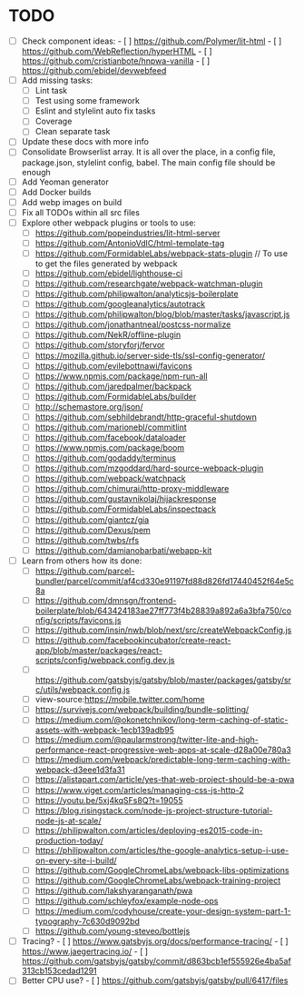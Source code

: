 # TODO

- [ ] Check component ideas:
	  - [ ] https://github.com/Polymer/lit-html
	  - [ ] https://github.com/WebReflection/hyperHTML
	  - [ ] https://github.com/cristianbote/hnpwa-vanilla
	  - [ ] https://github.com/ebidel/devwebfeed
- [ ]  Add missing tasks:
      - [ ]  Lint task
      - [ ]  Test using some framework
      - [ ]  Eslint and stylelint auto fix tasks
      - [ ]  Coverage
      - [ ]  Clean separate task
- [ ]  Update these docs with more info
- [ ]  Consolidate Browserlist array. It is all over the place, in a config file, package.json, stylelint config, babel. The main config file should be enough
- [ ]  Add Yeoman generator
- [ ]  Add Docker builds
- [ ]  Add webp images on build
- [ ]  Fix all TODOs within all src files
- [ ]  Explore other webpack plugins or tools to use:
	  - [ ] https://github.com/popeindustries/lit-html-server
	  - [ ] https://github.com/AntonioVdlC/html-template-tag
	  - [ ] https://github.com/FormidableLabs/webpack-stats-plugin // To use to get the files generated by webpack
      - [ ] https://github.com/ebidel/lighthouse-ci
      - [ ] https://github.com/researchgate/webpack-watchman-plugin
      - [ ] https://github.com/philipwalton/analyticsjs-boilerplate
      - [ ] https://github.com/googleanalytics/autotrack
      - [ ] https://github.com/philipwalton/blog/blob/master/tasks/javascript.js
      - [ ] https://github.com/jonathantneal/postcss-normalize
      - [ ] https://github.com/NekR/offline-plugin
      - [ ] https://github.com/storyforj/fervor
      - [ ] https://mozilla.github.io/server-side-tls/ssl-config-generator/
      - [ ] https://github.com/evilebottnawi/favicons
      - [ ] https://www.npmjs.com/package/npm-run-all
      - [ ] https://github.com/jaredpalmer/backpack
      - [ ] https://github.com/FormidableLabs/builder
      - [ ] http://schemastore.org/json/
      - [ ] https://github.com/sebhildebrandt/http-graceful-shutdown
      - [ ] https://github.com/marionebl/commitlint
      - [ ] https://github.com/facebook/dataloader
      - [ ] https://www.npmjs.com/package/boom
      - [ ] https://github.com/godaddy/terminus
      - [ ] https://github.com/mzgoddard/hard-source-webpack-plugin
	  - [ ] https://github.com/webpack/watchpack
	  - [ ] https://github.com/chimurai/http-proxy-middleware
	  - [ ] https://github.com/gustavnikolaj/hijackresponse
	  - [ ] https://github.com/FormidableLabs/inspectpack
	  - [ ] https://github.com/giantcz/gia
	  - [ ] https://github.com/Dexus/pem
	  - [ ] https://github.com/twbs/rfs
	  - [ ] https://github.com/damianobarbati/webapp-kit
- [ ]  Learn from others how its done:
      - [ ] https://github.com/parcel-bundler/parcel/commit/af4cd330e91197fd88d826fd17440452f64e5c8a
      - [ ] https://github.com/dmnsgn/frontend-boilerplate/blob/643424183ae27ff773f4b28839a892a6a3bfa750/config/scripts/favicons.js
      - [ ] https://github.com/insin/nwb/blob/next/src/createWebpackConfig.js
      - [ ] https://github.com/facebookincubator/create-react-app/blob/master/packages/react-scripts/config/webpack.config.dev.js
      - [ ] https://github.com/gatsbyjs/gatsby/blob/master/packages/gatsby/src/utils/webpack.config.js
      - [ ] view-source:https://mobile.twitter.com/home
      - [ ] https://survivejs.com/webpack/building/bundle-splitting/
      - [ ] https://medium.com/@okonetchnikov/long-term-caching-of-static-assets-with-webpack-1ecb139adb95
      - [ ] https://medium.com/@paularmstrong/twitter-lite-and-high-performance-react-progressive-web-apps-at-scale-d28a00e780a3
      - [ ] https://medium.com/webpack/predictable-long-term-caching-with-webpack-d3eee1d3fa31
      - [ ] https://alistapart.com/article/yes-that-web-project-should-be-a-pwa
      - [ ] https://www.viget.com/articles/managing-css-js-http-2
      - [ ] https://youtu.be/5xj4kqSFs8Q?t=19055
	  - [ ] https://blog.risingstack.com/node-js-project-structure-tutorial-node-js-at-scale/
	  - [ ] https://philipwalton.com/articles/deploying-es2015-code-in-production-today/
	  - [ ] https://philipwalton.com/articles/the-google-analytics-setup-i-use-on-every-site-i-build/
	  - [ ] https://github.com/GoogleChromeLabs/webpack-libs-optimizations
	  - [ ] https://github.com/GoogleChromeLabs/webpack-training-project
	  - [ ] https://github.com/lakshyaranganath/pwa
	  - [ ] https://github.com/schleyfox/example-node-ops
	  - [ ] https://medium.com/codyhouse/create-your-design-system-part-1-typography-7c630d9092bd
	  - [ ] https://github.com/young-steveo/bottlejs
- [ ] Tracing?
	  - [ ] https://www.gatsbyjs.org/docs/performance-tracing/
	  - [ ] https://www.jaegertracing.io/
	  - [ ] https://github.com/gatsbyjs/gatsby/commit/d863bcb1ef555926e4ba5af313cb153cedad1291
- [ ] Better CPU use?
	  - [ ] https://github.com/gatsbyjs/gatsby/pull/6417/files

